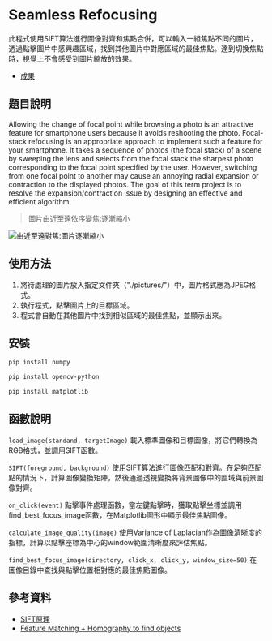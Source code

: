 # Seamless Refocusing

此程式使用SIFT算法進行圖像對齊和焦點合併，可以輸入一組焦點不同的圖片，透過點擊圖片中感興趣區域，找到其他圖片中對應區域的最佳焦點。達到切換焦點時，視覺上不會感受到圖片縮放的效果。
- [成果](https://youtu.be/IJC7GbT9xuE)

## 題目說明
Allowing the change of focal point while browsing a photo is an attractive feature for smartphone users because it avoids reshooting the photo. Focal-stack refocusing is an appropriate approach to implement such a feature for your smartphone. It takes a sequence of photos (the focal stack) of a scene by sweeping the lens and selects from the focal stack the sharpest photo corresponding to the focal point specified by the user. However, switching from one focal point to another may cause an annoying radial expansion or contraction to the displayed photos. The goal of this term project is to resolve the expansion/contraction issue by designing an effective and efficient algorithm.
> 圖片由近至遠依序變焦:逐漸縮小

![由近至遠對焦:圖片逐漸縮小](https://github.com/UR21017/DIP-term-project/blob/main/images%20(2).gif)

## 使用方法
1. 將待處理的圖片放入指定文件夾（"./pictures/"）中，圖片格式應為JPEG格式。
2. 執行程式，點擊圖片上的目標區域。
3. 程式會自動在其他圖片中找到相似區域的最佳焦點，並顯示出來。

## 安裝
```bash
pip install numpy
```
```bash
pip install opencv-python
```
```bash
pip install matplotlib
```

## 函數說明

`load_image(standand, targetImage)`
載入標準圖像和目標圖像，將它們轉換為RGB格式，並調用SIFT函數。

`SIFT(foreground, background)`
使用SIFT算法進行圖像匹配和對齊。在足夠匹配點的情況下，計算圖像變換矩陣，然後通過透視變換將背景圖像中的區域與前景圖像對齊。

`on_click(event)`
點擊事件處理函數，當左鍵點擊時，獲取點擊坐標並調用find_best_focus_image函數，在Matplotlib圖形中顯示最佳焦點圖像。

`calculate_image_quality(image)`
使用Variance of Laplacian作為圖像清晰度的指標，計算以點擊座標為中心的window範圍清晰度來評估焦點。

`find_best_focus_image(directory, click_x, click_y, window_size=50)`
在圖像目錄中查找與點擊位置相對應的最佳焦點圖像。

## 參考資料
- [SIFT原理](https://zh.wikipedia.org/zh-tw/%E5%B0%BA%E5%BA%A6%E4%B8%8D%E8%AE%8A%E7%89%B9%E5%BE%B5%E8%BD%89%E6%8F%9B)
- [Feature Matching + Homography to find objects](https://docs.opencv.org/3.4/d1/de0/tutorial_py_feature_homography.html)
